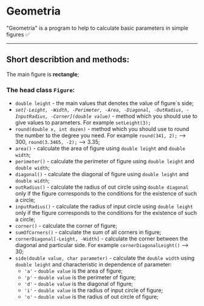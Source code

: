 # Geometria

"Geometria" is a program to help to calculate basic parameters in simple figures :white_check_mark:
___
## Short describtion and methods:
The main figure is **rectangle**;
### The head class ```Figure```:
-  ```double leight``` - the main values that denotes the value of figure`s side;
- *```set[-Leight, -Width, -Perimeter, -Area, -Diagonal, -OutRadius, -InputRadius, -Corner](double value)```* - method which you should use to give values to parameters. For example ```setLeight(3);```
- ```round(double x, int dozen)``` - method which you should use to round the number to the degree you need. For example ```round(341, 2);``` --> 300, ```round(3.3465, -2);``` --> 3.35;
- ```area()``` - calculate the area of figure using ```double leight``` and ```double width```;
- ```perimeter()``` - calculate the perimeter of figure using ```double leight``` and ```double width```;
- ```diagonal()``` - calculate the diagonal of figure using ```double leight``` and ```double width```;
- ```outRadius()``` - calculate the radius of out circle using ```double diagonal``` only if the figure corresponds to the conditions for the existence of such a circle;
- ```inputRadius()``` - calculate the radius of input circle using ```double leight``` only if the figure corresponds to the conditions for the existence of such a circle;
- ```corner()``` - calculate the corner of figure;
- ```sumOfCorners()``` - calculate the sum of all corners in figure; 
- ```cornerDiagonal[-Leight, -Width]``` - calculate the corner between the diagonal and particular side. For example ```cornerDiagonalLeight()``` --> 30;
- ```side(double value, char parameter)``` - calculate the ```double width``` using ```double leight``` and characteristic in dependence of parameter:
  - `````'a'````` - ```double value``` is the area of figure;
  - ```'p'``` - ```double value``` is the perimeter of figure;
  - ```'d'``` - ```double value``` is the diagonal of figure;
  - ```'i'``` - ```double value``` is the radius of input circle of figure;
  - ```'o'``` - ```double value``` is the radius of out circle of figure;
